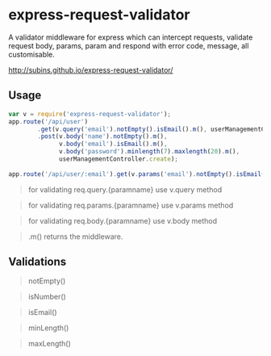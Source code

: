 # express-request-validator
A validator middleware for express which can intercept requests, validate request body, params, param and respond with error code, message, all customisable.

http://subins.github.io/express-request-validator/

## Usage

```javascript
var v = require('express-request-validator');
app.route('/api/user')
		.get(v.query('email').notEmpty().isEmail().m(), userManagementController.listUsers)
		.post(v.body('name').notEmpty().m(), 
		      v.body('email').isEmail().m(),
		      v.body('password').minlength(7).maxlength(20).m(), 
		      userManagementController.create);
		      
app.route('/api/user/:email').get(v.params('email').notEmpty().isEmail().m(), userManagementController.readUser)		      
```		      

> for validating req.query.{paramname} use v.query method

> for validating req.params.{paramname} use v.params method

> for validating req.body.{paramname} use v.body method


> .m() returns the middleware.

## Validations

> notEmpty()

> isNumber()

> isEmail()

> minLength()

> maxLength()
